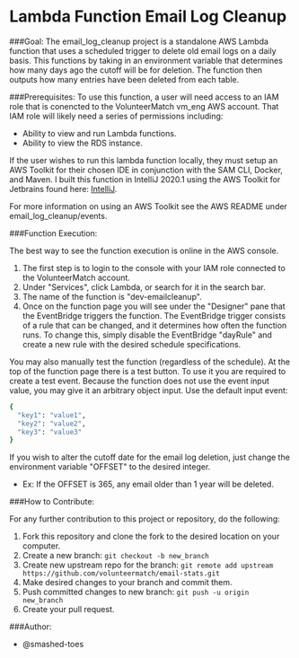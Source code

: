 # Lambda Function Email Log Cleanup

###Goal:
The email_log_cleanup project is a standalone AWS Lambda 
function that uses a scheduled trigger to delete old 
email logs on a daily basis. This functions by taking in an environment
variable that determines how many days ago the cutoff will be for deletion.
The function then outputs how many entries have been deleted from each
table.

###Prerequisites:
To use this function, a user will need access to an IAM role
that is conencted to the VolunteerMatch vm_eng AWS account.
That IAM role will likely need a series of permissions including:
- Ability to view and run Lambda functions.
- Ability to view the RDS instance.

If the user wishes to run this lambda function locally, they must setup
an AWS Toolkit for their chosen IDE in conjunction with the SAM CLI, Docker,
and Maven. I built this function in IntelliJ 2020.1 using the AWS Toolkit for Jetbrains found here:
[IntelliJ](https://docs.aws.amazon.com/toolkit-for-jetbrains/latest/userguide/welcome.html).


For more information on using an AWS Toolkit see the AWS README under email_log_cleanup/events.

###Function Execution:

The best way to see the function execution is online in the AWS
console.
1. The first step is to login to the console with your IAM role connected
to the VolunteerMatch account. 
2. Under "Services", click Lambda, or search for it in the search bar.
3. The name of the function is "dev-emailcleanup".
4. Once on the function page you will see under the "Designer" pane
that the EventBridge triggers the function. The EventBridge trigger consists
of a rule that can be changed, and it determines how often the function runs.
To change this, simply disable the EventBridge "dayRule" and create a new
rule with the desired schedule specifications.

You may also manually test the function (regardless of the schedule). At the top
of the function page there is a test button. To use it you are required to
create a test event. Because the function does not use the event input value, 
you may give it an arbitrary object input. Use the default input event:
```bash
{
  "key1": "value1",
  "key2": "value2",
  "key3": "value3"
}
```
If you wish to alter the cutoff date for the email log deletion, just
change the environment variable "OFFSET" to the desired integer. 
- Ex: If the OFFSET is 365, any email older than 1 year will be deleted.

###How to Contribute:

For any further contribution to this project or repository, do the following:
1. Fork this repository and clone the fork to the desired location on your computer.
2. Create a new branch: `git checkout -b new_branch`
3. Create new upstream repo for the branch: `git remote add upstream https://github.com/volunteermatch/email-stats.git`
4. Make desired changes to your branch and commit them.
5. Push committed changes to new branch: `git push -u origin new_branch`
6. Create your pull request.

###Author:
- @smashed-toes
